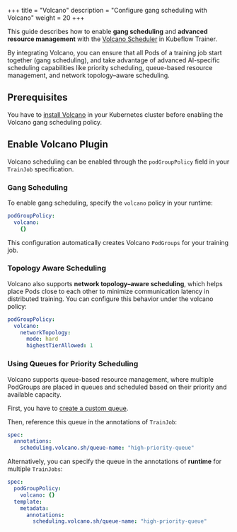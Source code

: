 +++
title = "Volcano"
description = "Configure gang scheduling with Volcano"
weight = 20
+++

This guide describes how to enable **gang scheduling** and **advanced resource management** with
the [Volcano Scheduler](https://volcano.sh/en/docs/) in Kubeflow Trainer.

By integrating Volcano, you can ensure that all Pods of a training job start together (gang scheduling),
and take advantage of advanced AI-specific scheduling capabilities like priority scheduling, queue-based resource management, and
network topology–aware scheduling.

## Prerequisites

You have to [install Volcano](https://volcano.sh/en/docs/installation/) in your Kubernetes cluster before enabling the Volcano gang scheduling policy.

## Enable Volcano Plugin

Volcano scheduling can be enabled through the `podGroupPolicy` field in your `TrainJob` specification.

### Gang Scheduling

To enable gang scheduling, specify the `volcano` policy in your runtime:

```yaml
podGroupPolicy:
  volcano:
    {}
```
This configuration automatically creates Volcano `PodGroups` for your training job.


### Topology Aware Scheduling

Volcano also supports **network topology–aware scheduling**, which helps place Pods close to each other
to minimize communication latency in distributed training. You can configure this behavior under the volcano policy:

```yaml
podGroupPolicy:
  volcano:
    networkTopology:
      mode: hard
      highestTierAllowed: 1
```


### Using Queues for Priority Scheduling

Volcano supports queue-based resource management, where multiple PodGroups are placed in queues
and scheduled based on their priority and available capacity.

First, you have to [create a custom queue](https://volcano.sh/en/docs/tutorials/#step-1-create-a-custom-queue).

Then, reference this queue in the annotations of `TrainJob`:

```yaml
spec:
  annotations:
    scheduling.volcano.sh/queue-name: "high-priority-queue"
```

Alternatively, you can specify the queue in the annotations of **runtime** for multiple `TrainJobs`:
```yaml
spec:
  podGroupPolicy:
    volcano: {}
  template:
    metadata:
      annotations:
        scheduling.volcano.sh/queue-name: "high-priority-queue"
```
